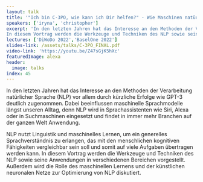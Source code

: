 ```yaml
---
layout: talk
title: '"Ich bin C-3PO, wie kann ich Dir helfen?" - Wie Maschinen natürliche Sprache verarbeiten'
speakers: ['iryna', 'christopher']
excerpt: 'In den letzten Jahren hat das Interesse an den Methoden der Verarbeitung natürlicher Sprache (NLP) deutlich zugenommen. Dabei beeinflussen maschinelle Sprachmodelle längst unseren Alltag, denn NLP wird in Sprachassistenten wie Siri, Alexa oder in Suchmaschinen eingesetzt und findet in immer mehr Branchen auf der ganzen Welt Anwendung. 
In diesem Vortrag werden die Werkzeuge und Techniken des NLP sowie seine Anwendungen in verschiedenen Bereichen vorgestellt. Außerdem wird die Rolle des maschinellen Lernens und der künstlichen neuronalen Netze zur Optimierung von NLP diskutiert.'
lectures: ['DiWoDo 2022','BaselOne 2022']
slides-link: /assets/talks/C-3PO_FINAL.pdf
video-link: 'https://youtu.be/Z47sGjK5hXc'
featuredImage: alexa
header:
  image: talks
index: 45
---
```


In den letzten Jahren hat das Interesse an den Methoden der Verarbeitung natürlicher Sprache (NLP) vor allem durch kürzliche Erfolge wie GPT-3 deutlich zugenommen. Dabei beeinflussen maschinelle Sprachmodelle längst unseren Alltag, denn NLP wird in Sprachassistenten wie Siri, Alexa oder in Suchmaschinen eingesetzt und findet in immer mehr Branchen auf der ganzen Welt Anwendung. 

NLP nutzt Linguistik und maschinelles Lernen, um ein generelles Sprachverständnis zu erlangen, das mit den menschlichen kognitiven Fähigkeiten vergleichbar sein soll und somit auf viele Aufgaben übertragen werden kann. In diesem Vortrag werden die Werkzeuge und Techniken des NLP sowie seine Anwendungen in verschiedenen Bereichen vorgestellt. Außerdem wird die Rolle des maschinellen Lernens und der künstlichen neuronalen Netze zur Optimierung von NLP diskutiert.

